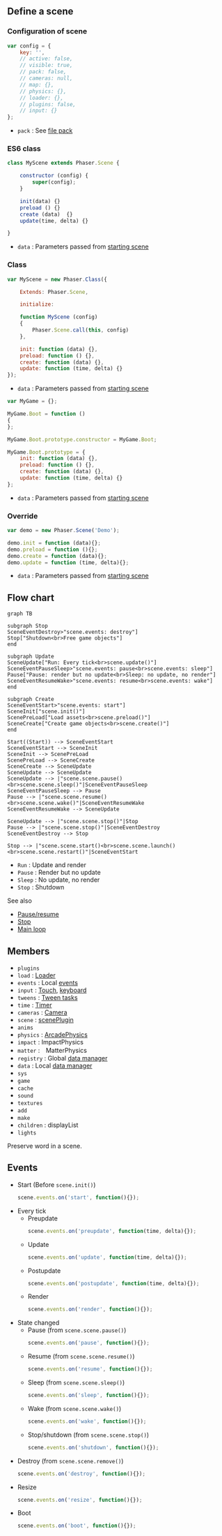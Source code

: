 ## Define a scene

### Configuration of scene

```javascript
var config = {
    key: '',
    // active: false,
    // visible: true,
    // pack: false,
    // cameras: null,
    // map: {},
    // physics: {},
    // loader: {},
    // plugins: false,
    // input: {}
};
```

- `pack` : See [file pack](loader.md#file-pack)

### ES6 class

```javascript
class MyScene extends Phaser.Scene {

    constructor (config) {
        super(config);
    }

    init(data) {}
    preload () {}
    create (data)  {}
    update(time, delta) {}

}
```

- `data` : Parameters passed from [starting scene](scenemanager.md#start-scene)

### Class

```javascript
var MyScene = new Phaser.Class({

    Extends: Phaser.Scene,

    initialize:

    function MyScene (config)
    {
        Phaser.Scene.call(this, config)
    },

    init: function (data) {},
    preload: function () {},
    create: function (data) {},
    update: function (time, delta) {}
});
```

- `data` : Parameters passed from [starting scene](scenemanager.md#start-scene)

```javascript
var MyGame = {};

MyGame.Boot = function ()
{
};

MyGame.Boot.prototype.constructor = MyGame.Boot;

MyGame.Boot.prototype = {
    init: function (data) {},
    preload: function () {},
    create: function (data) {},
    update: function (time, delta) {}
};
```

- `data` : Parameters passed from [starting scene](scenemanager.md#start-scene)

### Override

```javascript
var demo = new Phaser.Scene('Demo');

demo.init = function (data){};
demo.preload = function (){};
demo.create = function (data){};
demo.update = function (time, delta){};
```

- `data` : Parameters passed from [starting scene](scenemanager.md#start-scene)

## Flow chart

```mermaid
graph TB

subgraph Stop
SceneEventDestroy>"scene.events: destroy"]
Stop["Shutdown<br>Free game objects"]
end

subgraph Update
SceneUpdate["Run: Every tick<br>scene.update()"]
SceneEventPauseSleep>"scene.events: pause<br>scene.events: sleep"]
Pause["Pause: render but no update<br>Sleep: no update, no render"]
SceneEventResumeWake>"scene.events: resume<br>scene.events: wake"]
end

subgraph Create
SceneEventStart>"scene.events: start"]
SceneInit["scene.init()"]
ScenePreLoad["Load assets<br>scene.preload()"]
SceneCreate["Create game objects<br>scene.create()"]
end

Start((Start)) --> SceneEventStart
SceneEventStart --> SceneInit
SceneInit --> ScenePreLoad
ScenePreLoad --> SceneCreate
SceneCreate --> SceneUpdate
SceneUpdate --> SceneUpdate
SceneUpdate --> |"scene.scene.pause()<br>scene.scene.sleep()"|SceneEventPauseSleep
SceneEventPauseSleep --> Pause
Pause --> |"scene.scene.resume()<br>scene.scene.wake()"|SceneEventResumeWake
SceneEventResumeWake --> SceneUpdate

SceneUpdate --> |"scene.scene.stop()"|Stop
Pause --> |"scene.scene.stop()"|SceneEventDestroy
SceneEventDestroy --> Stop

Stop --> |"scene.scene.start()<br>scene.scene.launch()<br>scene.scene.restart()"|SceneEventStart
```

- `Run` : Update and render
- `Pause` : Render but no update
- `Sleep` : No update, no render
- `Stop` : Shutdown

See also

- [Pause/resume](scenemanager.md#pauseresume-scene)
- [Stop](scenemanager.md#stop-scene)
- [Main loop](mainloop.md)

## Members

- `plugins`
- `load` : [Loader](loader.md)
- `events` : Local [events](eventemitter3.md)
- `input` : [Touch](touchevents.md), [keyboard](keyboardevents.md)
- `tweens` : [Tween tasks](tween.md)
- `time` : [Timer](timer.md)
- `cameras` : [Camera](camera.md)
- `scene` : [scenePlugin](scenemanager.md)
- `anims`
- `physics` : [ArcadePhysics](arcade-world.md)
- `impact` : ImpactPhysics
- `matter` :　MatterPhysics
- `registry` : Global [data manager](datamanager.md)
- `data` : Local [data manager](datamanager.md)
- `sys`
- `game`
- `cache`
- `sound`
- `textures`
- `add`
- `make`
- `children` : displayList
- `lights`

Preserve word in a scene.

## Events

- Start (Before `scene.init()`)
    ```javascript
    scene.events.on('start', function(){});
    ```
- Every tick
    - Preupdate
        ```javascript
        scene.events.on('preupdate', function(time, delta){});
        ```
    - Update
        ```javascript
        scene.events.on('update', function(time, delta){});
        ```
    - Postupdate
        ```javascript
        scene.events.on('postupdate', function(time, delta){});
        ```
    - Render
        ```javascript
        scene.events.on('render', function(){});
        ```
- State changed
    - Pause (from `scene.scene.pause()`)
        ```javascript
        scene.events.on('pause', function(){});
        ```
    - Resume (from `scene.scene.resume()`)
        ```javascript
        scene.events.on('resume', function(){});
        ```
    - Sleep (from `scene.scene.sleep()`)
        ```javascript
        scene.events.on('sleep', function(){});
        ```
    - Wake (from `scene.scene.wake()`)
        ```javascript
        scene.events.on('wake', function(){});
        ```
    - Stop/shutdown (from `scene.scene.stop()`)
        ```javascript
        scene.events.on('shutdown', function(){});
        ```
- Destroy (from `scene.scene.remove()`)
    ```javascript
    scene.events.on('destroy', function(){});
    ```
- Resize
    ```javascript
    scene.events.on('resize', function(){});
    ```
- Boot
    ```javascript
    scene.events.on('boot', function(){});
    ```